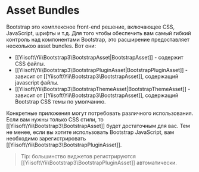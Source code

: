 Asset Bundles
=============

Bootstrap это комплексное front-end решение, включающее CSS, JavaScript, шрифты и т.д.
Для того чтобы обеспечить вам самый гибкий контроль над компонентами Bootstrap, это расширение предоставляет несколькоо asset bundles.
Вот они:

- [[Yiisoft\Yii\Bootstrap3\BootstrapAsset|BootstrapAsset]] - содержит CSS файлы.
- [[Yiisoft\Yii\Bootstrap3\BootstrapPluginAsset|BootstrapPluginAsset]] - зависит от [[Yiisoft\Yii\Bootstrap3\BootstrapAsset]], содержащий javascript файлы.
- [[Yiisoft\Yii\Bootstrap3\BootstrapThemeAsset|BootstrapThemeAsset]] - зависит от [[Yiisoft\Yii\Bootstrap3\BootstrapAsset]], содержащий Bootstrap CSS темы по умолчанию.

Конкретные приложения могут потребовать различного использования. Если вам нужны только CSS стили, то [[Yiisoft\Yii\Bootstrap3\BootstrapAsset]] будет достаточным для вас. Тем не менее, если вы хотите использовать Bootstrap JavaScript, вам необходимо зарегистрировать [[Yiisoft\Yii\Bootstrap3\BootstrapPluginAsset]].

> Tip: большинство виджетов регистрируются [[Yiisoft\Yii\Bootstrap3\BootstrapPluginAsset]] автоматически.
